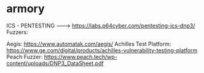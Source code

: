 # armory
ICS - PENTESTING ---> https://labs.p64cyber.com/pentesting-ics-dnp3/
Fuzzers:

Aegis: https://www.automatak.com/aegis/
Achilles Test Platform: https://www.ge.com/digital/products/achilles-vulnerability-testing-platform
Peach Fuzzer: https://www.peach.tech/wp-content/uploads/DNP3_DataSheet.pdf

